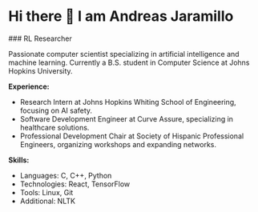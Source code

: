 <h1>Hi there 👋 I am Andreas Jaramillo</h1>
### RL Researcher

Passionate computer scientist specializing in artificial intelligence and machine learning. Currently a B.S. student in Computer Science at Johns Hopkins University. 

**Experience:**
- Research Intern at Johns Hopkins Whiting School of Engineering, focusing on AI safety.
- Software Development Engineer at Curve Assure, specializing in healthcare solutions.
- Professional Development Chair at Society of Hispanic Professional Engineers, organizing workshops and expanding networks.

**Skills:**
- Languages: C, C++, Python
- Technologies: React, TensorFlow
- Tools: Linux, Git
- Additional: NLTK

